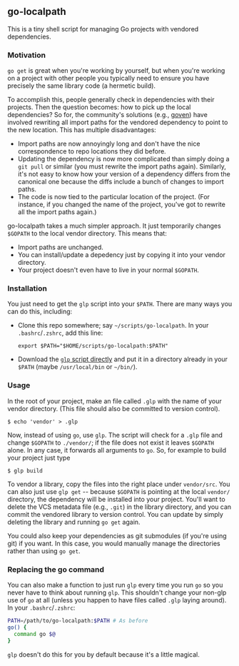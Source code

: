 ## go-localpath

This is a tiny shell script for managing Go projects with vendored dependencies.

### Motivation

`go get` is great when you're working by yourself, but when you're working on a project with other people you
typically need to ensure you have precisely the same library code (a hermetic build).

To accomplish this, people generally check in dependencies with their projects. Then the question becomes: how
to pick up the local dependencies? So for, the community's solutions (e.g.,
[goven](https://github.com/kr/goven)) have involved rewriting all import paths for the vendored dependency to
point to the new location. This has multiple disadvantages:

* Import paths are now annoyingly long and don't have the nice correspondence to repo locations they did
  before.
* Updating the dependency is now more complicated than simply doing a `git pull` or similar (you must rewrite
  the import paths again). Similarly, it's not easy to know how your version of a dependency differs from the
  canonical one because the diffs include a bunch of changes to import paths.
* The code is now tied to the particular location of the project. (For instance, if you changed the name of
  the project, you've got to rewrite all the import paths again.)

go-localpath takes a much simpler approach. It just temporarily changes `$GOPATH` to the local vendor
directory. This means that:

* Import paths are unchanged.
* You can install/update a depedency just by copying it into your vendor directory.
* Your project doesn't even have to live in your normal `$GOPATH`.

### Installation

You just need to get the `glp` script into your `$PATH`. There are many ways you can do this, including:

* Clone this repo somewhere; say `~/scripts/go-localpath`. In your `.bashrc`/`.zshrc`, add this line:

  ```
  export $PATH="$HOME/scripts/go-localpath:$PATH"
  ```
* Download the [`glp` script directly](https://raw.github.com/cespare/go-localpath/master/glp) and put it in a
  directory already in your `$PATH` (maybe `/usr/local/bin` or `~/bin/`).

### Usage

In the root of your project, make an file called `.glp` with the name of your vendor directory. (This file
should also be committed to version control).

    $ echo 'vendor' > .glp

Now, instead of using `go`, use `glp`. The script will check for a `.glp` file and change `$GOPATH` to
`./vendor/`; if the file does not exist it leaves `$GOPATH` alone. In any case, it forwards all arguments to
`go`. So, for example to build your project just type

    $ glp build

To vendor a library, copy the files into the right place under `vendor/src`. You can also just use `glp get`
-- because `$GOPATH` is pointing at the local `vendor/` directory, the dependency will be installed into your
project. You'll want to delete the VCS metadata file (e.g., `.git`) in the library directory, and you can
commit the vendored library to version control. You can update by simply deleting the library and running `go
get` again.

You could also keep your dependencies as git submodules (if you're using git) if you want. In this case, you
would manually manage the directories rather than using `go get`.

### Replacing the go command

You can also make a function to just run `glp` every time you run `go` so you never have to think about
running `glp`. This shouldn't change your non-glp use of `go` at all (unless you happen to have files called
`.glp` laying around). In your `.bashrc`/`.zshrc`:

``` sh
PATH=/path/to/go-localpath:$PATH # As before
go() {
  command go $@
}
```

`glp` doesn't do this for you by default because it's a little magical.
